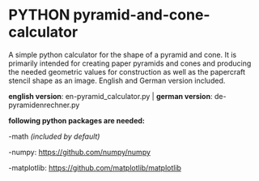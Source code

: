 # PYTHON pyramid-and-cone-calculator
A simple python calculator for the shape of a pyramid and cone. It is primarily intended for creating paper pyramids and cones and producing the needed geometric values for construction as well as the papercraft stencil shape as an image. English and German version included.

**english version**: en-pyramid_calculator.py | **german version**: de-pyramidenrechner.py

**following python packages are needed:**

-math _(included by default)_

-numpy: https://github.com/numpy/numpy

-matplotlib: https://github.com/matplotlib/matplotlib
